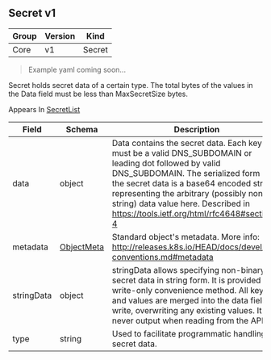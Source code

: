 ## Secret v1

Group        | Version     | Kind
------------ | ---------- | -----------
Core | v1 | Secret

> Example yaml coming soon...



Secret holds secret data of a certain type. The total bytes of the values in the Data field must be less than MaxSecretSize bytes.

<aside class="notice">
Appears In  <a href="#secretlist-v1">SecretList</a> </aside>

Field        | Schema     | Description
------------ | ---------- | -----------
data | object | Data contains the secret data. Each key must be a valid DNS_SUBDOMAIN or leading dot followed by valid DNS_SUBDOMAIN. The serialized form of the secret data is a base64 encoded string, representing the arbitrary (possibly non-string) data value here. Described in https://tools.ietf.org/html/rfc4648#section-4
metadata | [ObjectMeta](#objectmeta-v1) | Standard object's metadata. More info: http://releases.k8s.io/HEAD/docs/devel/api-conventions.md#metadata
stringData | object | stringData allows specifying non-binary secret data in string form. It is provided as a write-only convenience method. All keys and values are merged into the data field on write, overwriting any existing values. It is never output when reading from the API.
type | string | Used to facilitate programmatic handling of secret data.


